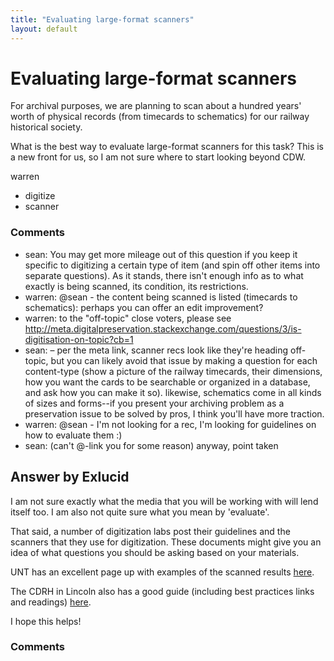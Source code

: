 ```yaml
---
title: "Evaluating large-format scanners"
layout: default
---
```

Evaluating large-format scanners
=====================
For archival purposes, we are planning to scan about a hundred years'
worth of physical records (from timecards to schematics) for our railway
historical society.

What is the best way to evaluate large-format scanners for this task?
This is a new front for us, so I am not sure where to start looking
beyond CDW.

warren

<ul class="tags"><li class="tag">digitize</li><li class="tag">scanner</li></ul>

### Comments ###
* sean: You may get more mileage out of this question if you keep it specific to
digitizing a certain type of item (and spin off other items into
separate questions). As it stands, there isn't enough info as to what
exactly is being scanned, its condition, its restrictions.
* warren: @sean - the content being scanned is listed (timecards to schematics):
perhaps you can offer an edit improvement?
* warren: to the "off-topic" close voters, please see
http://meta.digitalpreservation.stackexchange.com/questions/3/is-digitisation-on-topic?cb=1
* sean: – per the meta link, scanner recs look like they're heading off-topic,
but you can likely avoid that issue by making a question for each
content-type (show a picture of the railway timecards, their dimensions,
how you want the cards to be searchable or organized in a database, and
ask how you can make it so). likewise, schematics come in all kinds of
sizes and forms--if you present your archiving problem as a preservation
issue to be solved by pros, I think you'll have more traction.
* warren: @sean - I'm not looking for a rec, I'm looking for guidelines on how to
evaluate them :)
* sean: (can't @-link you for some reason) anyway, point taken


Answer by Exlucid
----------------
I am not sure exactly what the media that you will be working with will
lend itself too. I am also not quite sure what you mean by 'evaluate'.

That said, a number of digitization labs post their guidelines and the
scanners that they use for digitization. These documents might give you
an idea of what questions you should be asking based on your materials.

UNT has an excellent page up with examples of the scanned results
[here](http://www.library.unt.edu/digital-projects-unit/scanners-and-scanning-systems).

The CDRH in Lincoln also has a good guide (including best practices
links and readings)
[here](http://cdrh.unl.edu/articles/scanning_benchmarks.php).

I hope this helps!

### Comments ###

